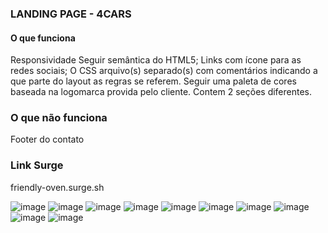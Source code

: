 ### LANDING PAGE - 4CARS


#### O que funciona
Responsividade
Seguir semântica do HTML5;
Links com ícone para as redes sociais;
O CSS arquivo(s) separado(s) com comentários indicando a que parte do layout as regras se referem.
Seguir uma paleta de cores baseada na logomarca provida pelo cliente.
Contem 2 seções diferentes.
### O que não funciona
Footer do contato
### Link Surge
friendly-oven.surge.sh


![image](https://user-images.githubusercontent.com/98356629/163890195-d804f40a-4d28-498b-af22-26aa9d4c8fe0.png)
![image](https://user-images.githubusercontent.com/98356629/163890201-f4a66b41-a15b-46f9-a4ee-453ea12ed1a8.png)
![image](https://user-images.githubusercontent.com/98356629/163890220-3f7039fb-486c-4d38-9a7a-eaad03203c4e.png)
![image](https://user-images.githubusercontent.com/98356629/163890231-aba6ed59-7e70-4306-abe3-4e595c4500fa.png)
![image](https://user-images.githubusercontent.com/98356629/163890238-c61cd971-e340-4d33-a565-443f376feef5.png)
![image](https://user-images.githubusercontent.com/98356629/163890242-404d4913-cae4-4c32-8cc0-59a65b4b46ff.png)
![image](https://user-images.githubusercontent.com/98356629/163890245-824a39aa-d663-483b-b4cc-29e00920411b.png)
![image](https://user-images.githubusercontent.com/98356629/163890249-6d406f0f-4a64-44d2-ad50-6368063e2a55.png)
![image](https://user-images.githubusercontent.com/98356629/163890252-cf3e9ffb-8c4e-487b-b84e-3e1e8f745085.png)
![image](https://user-images.githubusercontent.com/98356629/163890253-fb80a329-01cd-4fb3-b5fb-5904ef41b7ce.png)

